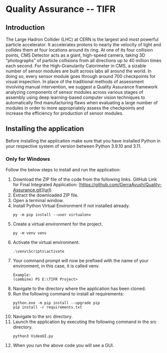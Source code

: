 # Quality Assurance -- TIFR

## Introduction

The Large Hadron Collider (LHC) at CERN is the largest and most powerful particle accelerator. It accelerates protons to nearly the velocity of light and collides them at four locations around its ring. At one of its four collision points, CMS Detector acts as a giant, high-speed camera, taking 3D “photographs” of particle collisions from all directions up to 40 million times each second. For the High-Granularity Calorimeter in CMS, a sizable number of sensor modules are built across labs all around the world. In doing so, every sensor module goes through around 700 checkpoints for visual inspection. In place of the traditional methods of assessment involving manual intervention, we suggest a Quality Assurance framework analyzing components of sensor modules across various stages of assembly using deep learning-based computer vision techniques to automatically find manufacturing flaws when evaluating a large number of modules in order to more appropriately assess the checkpoints and increase the efficiency for production of sensor modules.

## Installing the application

Before installing the application make sure that you have installed Python in your respective system of version between Python 3.9.10 and 3.11.

### Only for Windows

Follow the below steps to install and run the application:

1. Download the ZIP file of the code from the following links. GitHub Link for Final Integrated Application:
   [https://github.com/GerraAyush/Quality-Assurance.git](url)
2. Extract the downloaded ZIP file.
3. Open a terminal window.
4. Install Python Virtual Environment if not installed already.
    ```
    py -m pip install --user virtualenv
    ```
5. Create a virtual environment for the project.
    ```
    py -m venv venv
    ```
6. Activate the virtual environment.
    ```
    .\venv\Scripts\activate
    ```
7. Your command prompt will now be prefixed with the name of your environment, in this case, it is called venv.
    ```
    Example:
    (combine) PS E:\TIFR Project>
    ```
8. Navigate to the directory where the application has been cloned.
9. Run the following command to install all requirements:
    ```
    python.exe -m pip install --upgrade pip
    pip install -r requirements.txt
    ```
10. Navigate to the src directory.
11. Launch the application by executing the following command in the src directory.
    ```
    python3 VideoUI.py
    ```
12. When you run the above code you will see a GUI.
